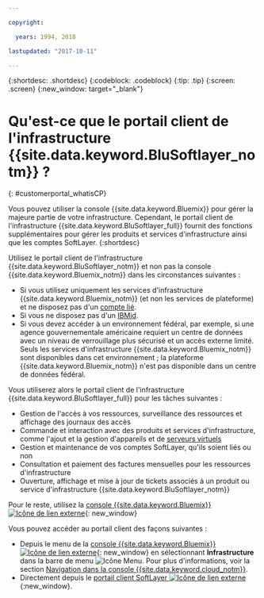```yaml
---

copyright:

  years: 1994, 2018

lastupdated: "2017-10-11"

---
```


{:shortdesc: .shortdesc}
{:codeblock: .codeblock}
{:tip: .tip}
{:screen: .screen}
{:new_window: target="_blank"}


# Qu'est-ce que le portail client de l'infrastructure {{site.data.keyword.BluSoftlayer_notm}} ?
{: #customerportal_whatisCP}

Vous pouvez utiliser la console {{site.data.keyword.Bluemix}} pour gérer la majeure partie de votre infrastructure. Cependant, le portail client de l'infrastructure {{site.data.keyword.BluSoftlayer_full}} fournit des fonctions supplémentaires pour gérer les produits et services d'infrastructure ainsi que les comptes SoftLayer.
{:shortdesc}

Utilisez le portail client de l'infrastructure {{site.data.keyword.BluSoftlayer_notm}} et non pas la console {{site.data.keyword.Bluemix_notm}} dans les circonstances suivantes :
  * Si vous utilisez uniquement les services d'infrastructure {{site.data.keyword.Bluemix_notm}} (et non les services de plateforme) et ne disposez pas d'un [compte lié](/docs/account/softlayerlink.html#link_user_accounts).
  * Si vous ne disposez pas d'un [IBMid](/docs/account/softlayerlink.html#switchtoIBMid).
  * Si vous devez accéder à un environnement fédéral, par exemple, si une agence gouvernementale américaine requiert un centre de données avec un niveau de verrouillage plus sécurisé et un accès externe limité. Seuls les services d'infrastructure {{site.data.keyword.Bluemix_notm}} sont disponibles dans cet environnement ; la plateforme {{site.data.keyword.Bluemix_notm}} n'est pas disponible dans un centre de données fédéral.

Vous utiliserez alors le portail client de l'infrastructure {{site.data.keyword.BluSoftlayer_full}} pour les tâches suivantes :
  * Gestion de l'accès à vos ressources, surveillance des ressources et affichage des journaux des accès
  * Commande et interaction avec des produits et services d'infrastructure, comme l'ajout et la gestion d'appareils et de [serveurs virtuels](/docs/vsi/vsi_index.html#getting-started-with-virtual-servers)
  * Gestion et maintenance de vos comptes SoftLayer, qu'ils soient liés ou non
  * Consultation et paiement des factures mensuelles pour les ressources d'infrastructure
  * Ouverture, affichage et mise à jour de tickets associés à un produit ou service d'infrastructure {{site.data.keyword.BluSoftlayer_notm}}

Pour le reste, utilisez la [console {{site.data.keyword.Bluemix}} ![Icône de lien externe](../icons/launch-glyph.svg)](https://cloud.ibm.com){: new_window}

Vous pouvez accéder au portail client des façons suivantes :
* Depuis le menu de la [console {{site.data.keyword.Bluemix}} ![Icône de lien externe](../icons/launch-glyph.svg)](https://cloud.ibm.com){: new_window} en sélectionnant **Infrastructure** dans la barre de menu ![Icône Menu](../icons/icon_hamburger.svg). Pour plus d'informations, voir la section [Navigation dans la console {{site.data.keyword.cloud_notm}}](/docs/overview/ui.html#ui).
* Directement depuis le [portail client SoftLayer ![Icône de lien externe](../icons/launch-glyph.svg)](https://control.softlayer.com/){:new_window}.
